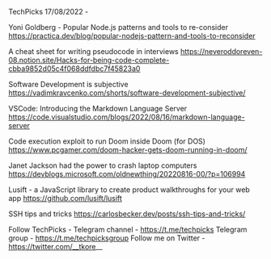 TechPicks 17/08/2022 -

Yoni Goldberg - Popular Node.js patterns and tools to re-consider
https://practica.dev/blog/popular-nodejs-pattern-and-tools-to-reconsider

A cheat sheet for writing pseudocode in interviews
https://neveroddoreven-08.notion.site/Hacks-for-being-code-complete-cbba9852d05c4f068ddfdbc7f45823a0

Software Development is subjective
https://vadimkravcenko.com/shorts/software-development-subjective/

VSCode: Introducing the Markdown Language Server
https://code.visualstudio.com/blogs/2022/08/16/markdown-language-server

Code execution exploit to run Doom inside Doom (for DOS)
https://www.pcgamer.com/doom-hacker-gets-doom-running-in-doom/

Janet Jackson had the power to crash laptop computers
https://devblogs.microsoft.com/oldnewthing/20220816-00/?p=106994

Lusift - a JavaScript library to create product walkthroughs for your web app
https://github.com/lusift/lusift

SSH tips and tricks
https://carlosbecker.dev/posts/ssh-tips-and-tricks/

Follow TechPicks -
Telegram channel - https://t.me/techpicks
Telegram group - https://t.me/techpicksgroup
Follow me on Twitter - https://twitter.com/__tkore__